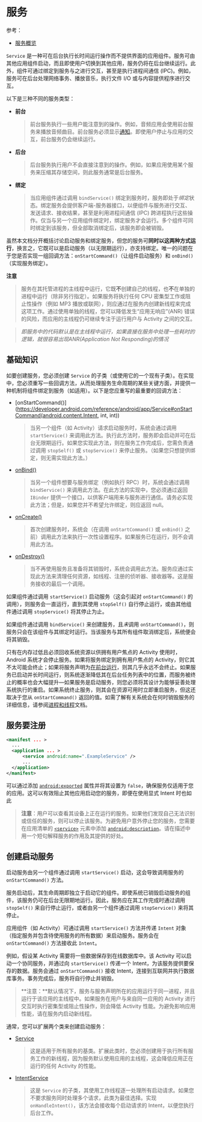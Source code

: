 # 服务

参考：

+ [服务概览](https://developer.android.com/guide/components/services)



`Service` 是一种可在后台执行长时间运行操作而不提供界面的应用组件。服务可由其他应用组件启动，而且即使用户切换到其他应用，服务仍将在后台继续运行。此外，组件可通过绑定到服务与之进行交互，甚至是执行进程间通信 (IPC)。例如，服务可在后台处理网络事务、播放音乐，执行文件 I/O 或与内容提供程序进行交互。

以下是三种不同的服务类型：

+ **前台**

  > 前台服务执行一些用户能注意到的操作。例如，音频应用会使用前台服务来播放音频曲目。前台服务必须显示[通知](https://developer.android.com/guide/topics/ui/notifiers/notifications)。即使用户停止与应用的交互，前台服务仍会继续运行。

+ **后台**

  > 后台服务执行用户不会直接注意到的操作。例如，如果应用使用某个服务来压缩其存储空间，则此服务通常是后台服务。

+ **绑定**

  > 当应用组件通过调用 `bindService()` 绑定到服务时，服务即处于*绑定*状态。绑定服务会提供客户端-服务器接口，以便组件与服务进行交互、发送请求、接收结果，甚至是利用进程间通信 (IPC) 跨进程执行这些操作。仅当与另一个应用组件绑定时，绑定服务才会运行。多个组件可同时绑定到该服务，但全部取消绑定后，该服务即会被销毁。



虽然本文档分开概括讨论启动服务和绑定服务，但您的服务可**同时以这两种方式运行**，换言之，它既可以是启动服务（以无限期运行），亦支持绑定。唯一的问题在于您是否实现一组回调方法：`onStartCommand()`（让组件启动服务）和 `onBind()`（实现服务绑定）。



**注意**

> 服务在其托管进程的主线程中运行，它既**不**创建自己的线程，也**不**在单独的进程中运行（除非另行指定）。如果服务将执行任何 CPU 密集型工作或阻止性操作（例如 MP3 播放或联网），则应通过在服务内创建新线程来完成这项工作。通过使用单独的线程，您可以降低发生“应用无响应”(ANR) 错误的风险，而应用的主线程仍可继续专注于运行用户与 Activity 之间的交互。

> *即服务中的代码默认是在主线程中运行，如果直接在服务中处理一些耗时的逻辑，就很容易出现ANR(Application Not Responding)的情况*



## 基础知识

如要创建服务，您必须创建 `Service` 的子类（或使用它的一个现有子类）。在实现中，您必须重写一些回调方法，从而处理服务生命周期的某些关键方面，并提供一种机制将组件绑定到服务（如适用）。以下是您应重写的最重要的回调方法：

+ [onStartCommand()](https://developer.android.com/reference/android/app/Service#onStartCommand(android.content.Intent, int, int))

  > 当另一个组件（如 Activity）请求启动服务时，系统会通过调用 `startService()` 来调用此方法。执行此方法时，服务即会启动并可在后台无限期运行。如果您实现此方法，则在服务工作完成后，您需负责通过调用 `stopSelf()` 或 `stopService()` 来停止服务。（如果您只想提供绑定，则无需实现此方法。）

+ [onBind()](https://developer.android.com/reference/android/app/Service#onBind(android.content.Intent))

  > 当另一个组件想要与服务绑定（例如执行 RPC）时，系统会通过调用 `bindService()` 来调用此方法。在此方法的实现中，您必须通过返回 `IBinder` 提供一个接口，以供客户端用来与服务进行通信。请务必实现此方法；但是，如果您并不希望允许绑定，则应返回 null。

+ [onCreate()](https://developer.android.com/reference/android/app/Service#onCreate())

  > 首次创建服务时，系统会（在调用 `onStartCommand()` 或 `onBind()` 之前）调用此方法来执行一次性设置程序。如果服务已在运行，则不会调用此方法。

+ [onDestroy()](https://developer.android.com/reference/android/app/Service#onDestroy())

  > 当不再使用服务且准备将其销毁时，系统会调用此方法。服务应通过实现此方法来清理任何资源，如线程、注册的侦听器、接收器等。这是服务接收的最后一个调用。



如果组件通过调用 `startService()` 启动服务（这会引起对 `onStartCommand()` 的调用），则服务会一直运行，直到其使用 `stopSelf()` 自行停止运行，或由其他组件通过调用 `stopService()` 将其停止为止。

如果组件通过调用 `bindService()` 来创建服务，且*未*调用 `onStartCommand()`，则服务只会在该组件与其绑定时运行。当该服务与其所有组件取消绑定后，系统便会将其销毁。

只有在内存过低且必须回收系统资源以供拥有用户焦点的 Activity 使用时，Android 系统才会停止服务。如果将服务绑定到拥有用户焦点的 Activity，则它其不太可能会终止；如果将服务声明为[在前台运行](https://developer.android.com/guide/components/services#Foreground)，则其几乎永远不会终止。如果服务已启动并长时间运行，则系统逐渐降低其在后台任务列表中的位置，而服务被终止的概率也会大幅提升—如果服务是启动服务，则您必须将其设计为能够妥善处理系统执行的重启。如果系统终止服务，则其会在资源可用时立即重启服务，但这还取决于您从 `onStartCommand()` 返回的值。如需了解有关系统会在何时销毁服务的详细信息，请参阅[进程和线程](https://developer.android.com/guide/components/processes-and-threads)文档。



## 服务要注册

```xml
<manifest ... >
  ...
  <application ... >
      <service android:name=".ExampleService" />
      ...
  </application>
</manifest>
```

可以通过添加 [`android:exported`](https://developer.android.com/guide/topics/manifest/service-element#exported) 属性并将其设置为 `false`，确保服务仅适用于您的应用。这可以有效阻止其他应用启动您的服务，即便在使用显式 Intent 时也如此

> **注意**：用户可以查看其设备上正在运行的服务。如果他们发现自己无法识别或信任的服务，则可以停止该服务。为避免用户意外停止您的服务，您需要在应用清单的 [`<service>`](https://developer.android.com/guide/topics/manifest/service-element) 元素中添加 [`android:description`](https://developer.android.com/guide/topics/manifest/service-element#desc)。请在描述中用一个短句解释服务的作用及其提供的好处。



## 创建启动服务

启动服务由另一个组件通过调用 `startService()` 启动，这会导致调用服务的 `onStartCommand()` 方法。

服务启动后，其生命周期即独立于启动它的组件。即使系统已销毁启动服务的组件，该服务仍可在后台无限期地运行。因此，服务应在其工作完成时通过调用 `stopSelf()` 来自行停止运行，或者由另一个组件通过调用 `stopService()` 来将其停止。

应用组件（如 Activity）可通过调用 `startService()` 方法并传递 `Intent` 对象（指定服务并包含待使用服务的所有数据）来启动服务。服务会在 `onStartCommand()` 方法接收此 `Intent`。

例如，假设某 Activity 需要将一些数据保存到在线数据库中。该 Activity 可以启动一个协同服务，并通过向 `startService()` 传递一个 Intent，为该服务提供要保存的数据。服务会通过 `onStartCommand()` 接收 Intent，连接到互联网并执行数据库事务。事务完成后，服务将自行停止并销毁。

> **注意：**默认情况下，服务与服务声明所在的应用运行于同一进程，并且运行于该应用的主线程中。如果服务在用户与来自同一应用的 Activity 进行交互时执行密集型或阻止性操作，则会降低 Activity 性能。为避免影响应用性能，请在服务内启动新线程。

通常，您可以扩展两个类来创建启动服务：

+ [Service](https://developer.android.com/reference/android/app/Service)

  > 这是适用于所有服务的基类。扩展此类时，您必须创建用于执行所有服务工作的新线程，因为服务默认使用应用的主线程，这会降低应用正在运行的任何 Activity 的性能。



+ [IntentService](https://developer.android.com/reference/android/app/IntentService)

  > 这是 `Service` 的子类，其使用工作线程逐一处理所有启动请求。如果您不要求服务同时处理多个请求，此类为最佳选择。实现 `onHandleIntent()`，该方法会接收每个启动请求的 Intent，以便您执行后台工作。

















